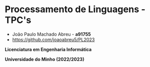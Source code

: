 # Processamento de Linguagens - TPC's

* João Paulo Machado Abreu - **a91755**
* https://github.com/joaoabreu5/PL2023

**Licenciatura em Engenharia Informática**

**Universidade do Minho (2022/2023)**
